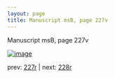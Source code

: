 ```yaml
---
layout: page
title: Manuscript msB, page 227v
---
```


Manuscript msB, page 227v

[![image](http://www.homermultitext.org/iipsrv?OBJ=IIP,1.0&FIF=/project/homer/pyramidal/deepzoom/hmt/vbbifolio/pending/vb_227v_228r.tif&WID=100&CVT=JPEG)](http://www.homermultitext.org/ict2/?urn=urn:cite2:hmt:vbbifolio.pending:vb_227v_228r)

prev:  [227r](../227r) | next:  [228r](../228r)

